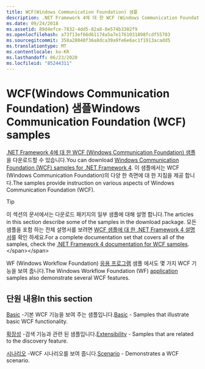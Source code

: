 ```yaml
---
title: WCF(Windows Communication Foundation) 샘플
description: .NET Framework 4에 대 한 WCF (Windows Communication Foundation) 샘플을 다운로드 합니다. 이 샘플에서는 WCF의 다양 한 측면에 대 한 지침을 제공 합니다.
ms.date: 09/24/2018
ms.assetid: 89d4efce-7832-4dd5-82a8-0e574b3302f9
ms.openlocfilehash: a73f13ef66d61174a5a7e1761031898fcdf55703
ms.sourcegitcommit: 358a28048f36a8dca39a9fe6e6ac1f1913acadd5
ms.translationtype: MT
ms.contentlocale: ko-KR
ms.lasthandoff: 06/23/2020
ms.locfileid: "85244311"
---
```

# <a name="windows-communication-foundation-wcf-samples"></a><span data-ttu-id="9e827-104">WCF(Windows Communication Foundation) 샘플</span><span class="sxs-lookup"><span data-stu-id="9e827-104">Windows Communication Foundation (WCF) samples</span></span>

<span data-ttu-id="9e827-105">[.NET Framework 4에 대 한 WCF (Windows Communication Foundation) 샘플](https://www.microsoft.com/download/details.aspx?id=21459)을 다운로드할 수 있습니다.</span><span class="sxs-lookup"><span data-stu-id="9e827-105">You can download [Windows Communication Foundation (WCF) samples for .NET Framework 4](https://www.microsoft.com/download/details.aspx?id=21459).</span></span> <span data-ttu-id="9e827-106">이 샘플에서는 WCF (Windows Communication Foundation)의 다양 한 측면에 대 한 지침을 제공 합니다.</span><span class="sxs-lookup"><span data-stu-id="9e827-106">The samples provide instruction on various aspects of Windows Communication Foundation (WCF).</span></span>
  
> [!TIP]
> <span data-ttu-id="9e827-107">이 섹션의 문서에서는 다운로드 패키지의 일부 샘플에 대해 설명 합니다.</span><span class="sxs-lookup"><span data-stu-id="9e827-107">The articles in this section describe some of the samples in the download package.</span></span> <span data-ttu-id="9e827-108">모든 샘플을 포함 하는 전체 설명서를 보려면 [WCF 샘플에 대 한 .NET Framework 4 설명서](https://docs.microsoft.com/previous-versions/dotnet/netframework-4.0/dd483346(v%3dvs.100))를 확인 하세요.</span><span class="sxs-lookup"><span data-stu-id="9e827-108">For a complete documentation set that covers all of the samples, check the [.NET Framework 4 documentation for WCF samples](https://docs.microsoft.com/previous-versions/dotnet/netframework-4.0/dd483346(v%3dvs.100)).</span></span>

<span data-ttu-id="9e827-109">WF (Windows Workflow Foundation) [응용 프로그램](../../windows-workflow-foundation/samples/application.md) 샘플 에서도 몇 가지 WCF 기능을 보여 줍니다.</span><span class="sxs-lookup"><span data-stu-id="9e827-109">The Windows Workflow Foundation (WF) [application](../../windows-workflow-foundation/samples/application.md) samples also demonstrate several WCF features.</span></span>
  
## <a name="in-this-section"></a><span data-ttu-id="9e827-110">단원 내용</span><span class="sxs-lookup"><span data-stu-id="9e827-110">In this section</span></span>  

<span data-ttu-id="9e827-111">[Basic](basic.md) -기본 WCF 기능을 보여 주는 샘플입니다.</span><span class="sxs-lookup"><span data-stu-id="9e827-111">[Basic](basic.md) - Samples that illustrate basic WCF functionality.</span></span>  

<span data-ttu-id="9e827-112">[확장성](extensibility.md) -검색 기능과 관련 된 샘플입니다.</span><span class="sxs-lookup"><span data-stu-id="9e827-112">[Extensibility](extensibility.md) - Samples that are related to the discovery feature.</span></span>  

<span data-ttu-id="9e827-113">[시나리오](scenario.md) -WCF 시나리오를 보여 줍니다.</span><span class="sxs-lookup"><span data-stu-id="9e827-113">[Scenario](scenario.md) - Demonstrates a WCF scenario.</span></span>
